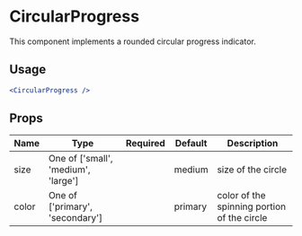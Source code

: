 # CircularProgress

This component implements a rounded circular progress indicator.

## Usage

```jsx
<CircularProgress />
```

## Props

| Name  | Type                                | Required | Default | Description                                 |
| ----- | ----------------------------------- | -------- | ------- | ------------------------------------------- |
| size  | One of ['small', 'medium', 'large'] |          | medium  | size of the circle                          |
| color | One of ['primary', 'secondary']     |          | primary | color of the spinning portion of the circle |
